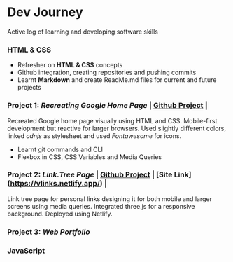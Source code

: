 # Dev Journey

 Active log of learning and developing software skills

### HTML & CSS 

* Refresher on **HTML & CSS** concepts
* Github integration, creating repositories and pushing commits
* Learnt **Markdown** and create ReadMe.md files for current and future projects

### Project 1: *Recreating Google Home Page*  | [Github Project](https://github.com/VishalV28/HTML-CSS-Demo1) |

Recreated Google home page visually using HTML and CSS. Mobile-first development but reactive for larger browsers. Used slightly different colors, linked *cdnjs* as stylesheet and used *Fontawesome* for icons.

* Learnt git commands and CLI
* Flexbox in CSS, CSS Variables and Media Queries

### Project 2: *Link.Tree Page* | [Github Project](https://github.com/VishalV28/Personal-Link.tree) | [Site Link] (https://vlinks.netlify.app/) |

Link tree page for personal links designing it for both mobile and larger screens using media queries. Integrated three.js for a responsive background. Deployed using Netlify. 

### Project 3: *Web Portfolio*

### JavaScript
